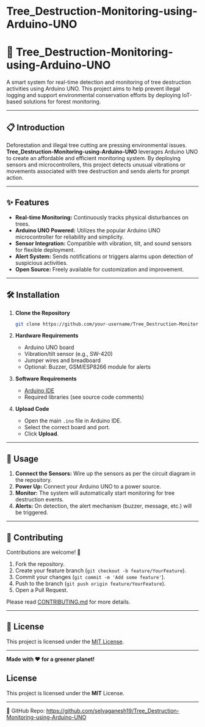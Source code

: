 # Tree_Destruction-Monitoring-using-Arduino-UNO

# 🌳 Tree_Destruction-Monitoring-using-Arduino-UNO

A smart system for real-time detection and monitoring of tree destruction activities using Arduino UNO. This project aims to help prevent illegal logging and support environmental conservation efforts by deploying IoT-based solutions for forest monitoring.

---

## 📋 Introduction

Deforestation and illegal tree cutting are pressing environmental issues. **Tree_Destruction-Monitoring-using-Arduino-UNO** leverages Arduino UNO to create an affordable and efficient monitoring system. By deploying sensors and microcontrollers, this project detects unusual vibrations or movements associated with tree destruction and sends alerts for prompt action.

---

## ✨ Features

- **Real-time Monitoring:** Continuously tracks physical disturbances on trees.
- **Arduino UNO Powered:** Utilizes the popular Arduino UNO microcontroller for reliability and simplicity.
- **Sensor Integration:** Compatible with vibration, tilt, and sound sensors for flexible deployment.
- **Alert System:** Sends notifications or triggers alarms upon detection of suspicious activities.
- **Open Source:** Freely available for customization and improvement.

---

## 🛠️ Installation

1. **Clone the Repository**
   ```bash
   git clone https://github.com/your-username/Tree_Destruction-Monitoring-using-Arduino-UNO.git
   ```
2. **Hardware Requirements**
   - Arduino UNO board
   - Vibration/tilt sensor (e.g., SW-420)
   - Jumper wires and breadboard
   - Optional: Buzzer, GSM/ESP8266 module for alerts

3. **Software Requirements**
   - [Arduino IDE](https://www.arduino.cc/en/software)
   - Required libraries (see source code comments)

4. **Upload Code**
   - Open the main `.ino` file in Arduino IDE.
   - Select the correct board and port.
   - Click **Upload**.

---

## 🚀 Usage

1. **Connect the Sensors:** Wire up the sensors as per the circuit diagram in the repository.
2. **Power Up:** Connect your Arduino UNO to a power source.
3. **Monitor:** The system will automatically start monitoring for tree destruction events.
4. **Alerts:** On detection, the alert mechanism (buzzer, message, etc.) will be triggered.

---

## 🤝 Contributing

Contributions are welcome! 🚀

1. Fork the repository.
2. Create your feature branch (`git checkout -b feature/YourFeature`).
3. Commit your changes (`git commit -m 'Add some feature'`).
4. Push to the branch (`git push origin feature/YourFeature`).
5. Open a Pull Request.

Please read [CONTRIBUTING.md](CONTRIBUTING.md) for more details.

---

## 📄 License

This project is licensed under the [MIT License](LICENSE).

---

**Made with ❤️ for a greener planet!**

## License
This project is licensed under the **MIT** License.

---
🔗 GitHub Repo: https://github.com/selvaganesh19/Tree_Destruction-Monitoring-using-Arduino-UNO
